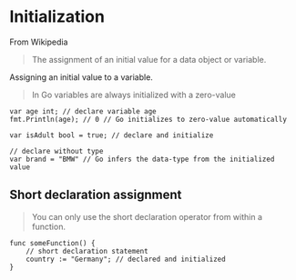 # Initialization

From Wikipedia
> The assignment of an initial value for a data object or variable.

Assigning an initial value to a variable.

> In Go variables are always initialized with a zero-value

```golang
var age int; // declare variable age
fmt.Println(age); // 0 // Go initializes to zero-value automatically

var isAdult bool = true; // declare and initialize

// declare without type
var brand = "BMW" // Go infers the data-type from the initialized value
```

## Short declaration assignment

> You can only use the short declaration operator from within a function.

```golang
func someFunction() {
    // short declaration statement
    country := "Germany"; // declared and initialized
}
```
